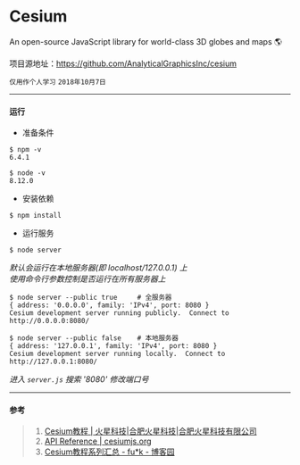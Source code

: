 # Cesium
An open-source JavaScript library for world-class 3D globes and maps :earth_americas:  

项目源地址：https://github.com/AnalyticalGraphicsInc/cesium  

`仅用作个人学习` `2018年10月7日`  
***
#### 运行
- 准备条件
```shell
$ npm -v
6.4.1

$ node -v
8.12.0
```
- 安装依赖
```shell
$ npm install
```

- 运行服务
```shell
$ node server
```
*默认会运行在本地服务器(即 localhost/127.0.0.1) 上*  
*使用命令行参数控制是否运行在所有服务器上*  

```shell
$ node server --public true     # 全服务器
{ address: '0.0.0.0', family: 'IPv4', port: 8080 }
Cesium development server running publicly.  Connect to http://0.0.0.0:8080/

$ node server --public false    # 本地服务器
{ address: '127.0.0.1', family: 'IPv4', port: 8080 }
Cesium development server running locally.  Connect to http://127.0.0.1:8080/
```
*进入 `server.js` 搜索 '8080' 修改端口号*  
***

#### 参考
> 1. [Cesium教程 | 火星科技|合肥火星科技|合肥火星科技有限公司](http://cesium.marsgis.cn/forcesium/tutorials/index.html)  
> 2. [API Reference | cesiumjs.org](https://cesiumjs.org/refdoc/)  
> 3. [Cesium教程系列汇总 - fu*k - 博客园](https://www.cnblogs.com/fuckgiser/p/5706842.html)

